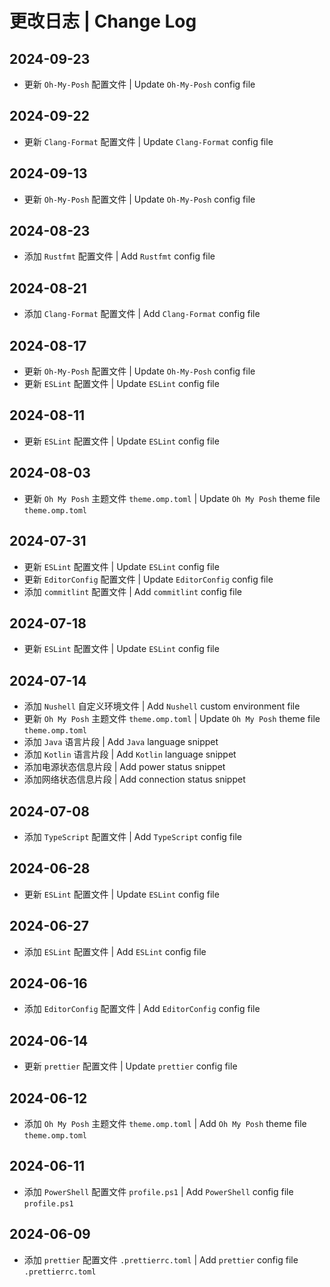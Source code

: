 # 更改日志 | Change Log

## 2024-09-23

- 更新 `Oh-My-Posh` 配置文件 | Update `Oh-My-Posh` config file

## 2024-09-22

- 更新 `Clang-Format` 配置文件 | Update `Clang-Format` config file

## 2024-09-13

- 更新 `Oh-My-Posh` 配置文件 | Update `Oh-My-Posh` config file

## 2024-08-23

- 添加 `Rustfmt` 配置文件 | Add `Rustfmt` config file

## 2024-08-21

- 添加 `Clang-Format` 配置文件 | Add `Clang-Format` config file

## 2024-08-17

- 更新 `Oh-My-Posh` 配置文件 | Update `Oh-My-Posh` config file
- 更新 `ESLint` 配置文件 | Update `ESLint` config file

## 2024-08-11

- 更新 `ESLint` 配置文件 | Update `ESLint` config file

## 2024-08-03

- 更新 `Oh My Posh` 主题文件 `theme.omp.toml` | Update `Oh My Posh` theme file `theme.omp.toml`

## 2024-07-31

- 更新 `ESLint` 配置文件 | Update `ESLint` config file
- 更新 `EditorConfig` 配置文件 | Update `EditorConfig` config file
- 添加 `commitlint` 配置文件 | Add `commitlint` config file

## 2024-07-18

- 更新 `ESLint` 配置文件 | Update `ESLint` config file

## 2024-07-14

- 添加 `Nushell` 自定义环境文件 | Add `Nushell` custom environment file
- 更新 `Oh My Posh` 主题文件 `theme.omp.toml` | Update `Oh My Posh` theme file `theme.omp.toml`
- 添加 `Java` 语言片段 | Add `Java` language snippet
- 添加 `Kotlin` 语言片段 | Add `Kotlin` language snippet
- 添加电源状态信息片段 | Add power status snippet
- 添加网络状态信息片段 | Add connection status snippet

## 2024-07-08

- 添加 `TypeScript` 配置文件 | Add `TypeScript` config file

## 2024-06-28

- 更新 `ESLint` 配置文件 | Update `ESLint` config file

## 2024-06-27

- 添加 `ESLint` 配置文件 | Add `ESLint` config file

## 2024-06-16

- 添加 `EditorConfig` 配置文件 | Add `EditorConfig` config file

## 2024-06-14

- 更新 `prettier` 配置文件 | Update `prettier` config file

## 2024-06-12

- 添加 `Oh My Posh` 主题文件 `theme.omp.toml` | Add `Oh My Posh` theme file `theme.omp.toml`

## 2024-06-11

- 添加 `PowerShell` 配置文件 `profile.ps1` | Add `PowerShell` config file `profile.ps1`

## 2024-06-09

- 添加 `prettier` 配置文件 `.prettierrc.toml` | Add `prettier` config file `.prettierrc.toml`
